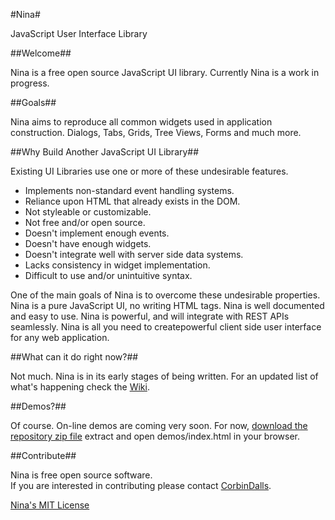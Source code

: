 #Nina#

JavaScript User Interface Library

##Welcome##

Nina is a free open source JavaScript UI library.  Currently Nina is a work in progress.

##Goals##

Nina aims to reproduce all common widgets used in application construction.  Dialogs, Tabs, Grids, Tree Views,
Forms and much more.

##Why Build Another JavaScript UI Library##

Existing UI Libraries use one or more of these undesirable features. 

* Implements non-standard event handling systems.
* Reliance upon HTML that already exists in the DOM.
* Not styleable or customizable.
* Not free and/or open source.
* Doesn't implement enough events.
* Doesn't have enough widgets.
* Doesn't integrate well with server side data systems.
* Lacks consistency in widget implementation.
* Difficult to use and/or unintuitive syntax.

One of the main goals of Nina is to overcome these undesirable properties.  Nina is a pure
JavaScript UI, no writing HTML tags.  Nina is well documented and easy to use.
Nina is powerful, and will integrate with REST APIs seamlessly.  Nina is all you
need to createpowerful client side user interface for any web application.

##What can it do right now?##

Not much.  Nina is in its early stages of being written.  For an updated list of what's happening
check the [Wiki](https://github.com/CorbinDallas/Nina/wiki).

##Demos?##

Of course.  On-line demos are coming very soon.  For now, [download the repository zip file](https://github.com/CorbinDallas/Nina/archive/master.zip)
extract and open demos/index.html in your browser.


##Contribute##

Nina is free open source software.  
If you are interested in contributing please contact [CorbinDalls](https://github.com/CorbinDallas).

[Nina's MIT License](https://github.com/CorbinDallas/Nina/blob/master/LICENSE)
